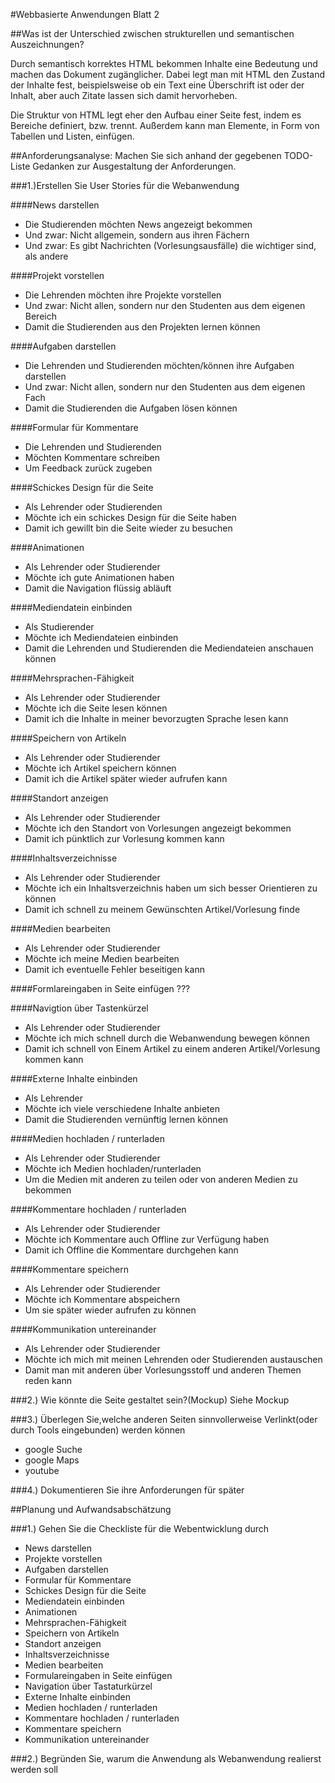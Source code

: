 #Webbasierte Anwendungen Blatt 2

##Was ist der Unterschied  zwischen strukturellen und semantischen Auszeichnungen?

Durch semantisch korrektes HTML bekommen Inhalte eine Bedeutung und machen das Dokument zugänglicher. Dabei legt man mit HTML den Zustand der Inhalte fest, beispielsweise ob ein Text eine Überschrift ist oder der Inhalt,  aber auch Zitate lassen sich damit hervorheben.

Die Struktur von HTML legt eher den Aufbau einer Seite fest, indem es Bereiche definiert, bzw. trennt. Außerdem kann man Elemente, in Form von Tabellen und Listen, einfügen.

##Anforderungsanalyse: Machen Sie sich anhand der gegebenen TODO-Liste Gedanken zur Ausgestaltung der Anforderungen.

###1.)Erstellen Sie User Stories für die Webanwendung

####News darstellen
- Die Studierenden möchten News angezeigt bekommen
- Und zwar: Nicht allgemein, sondern aus ihren Fächern
- Und zwar: Es gibt Nachrichten (Vorlesungsausfälle) die wichtiger sind, als andere

####Projekt vorstellen
- Die Lehrenden möchten ihre Projekte vorstellen
- Und zwar: Nicht allen, sondern nur den Studenten aus dem eigenen Bereich
- Damit die Studierenden aus den Projekten lernen können

####Aufgaben darstellen
- Die Lehrenden und Studierenden möchten/können ihre Aufgaben darstellen
- Und zwar: Nicht allen, sondern nur den Studenten aus dem eigenen Fach
- Damit die Studierenden die Aufgaben lösen können

####Formular für Kommentare
- Die Lehrenden und Studierenden
- Möchten Kommentare schreiben
- Um Feedback zurück zugeben

####Schickes Design für die Seite
- Als Lehrender oder Studierenden
- Möchte ich ein schickes Design für die Seite haben
- Damit ich gewillt bin die Seite wieder zu besuchen

####Animationen
- Als Lehrender oder Studierender
- Möchte ich gute Animationen haben
- Damit die Navigation flüssig abläuft

####Mediendatein einbinden
- Als Studierender
- Möchte ich Mediendateien einbinden
- Damit die Lehrenden und Studierenden die Mediendateien anschauen können

####Mehrsprachen-Fähigkeit
- Als Lehrender oder Studierender
- Möchte ich die Seite lesen können
- Damit ich die Inhalte in meiner bevorzugten Sprache lesen kann

####Speichern von Artikeln
- Als Lehrender oder Studierender
- Möchte ich Artikel speichern können
- Damit ich die Artikel später wieder aufrufen kann

####Standort anzeigen
- Als Lehrender oder Studierender
- Möchte ich den Standort von Vorlesungen angezeigt bekommen
- Damit ich pünktlich zur Vorlesung kommen kann

####Inhaltsverzeichnisse
- Als Lehrender oder Studierender
- Möchte ich ein Inhaltsverzeichnis haben um sich besser Orientieren zu können
- Damit ich schnell zu meinem Gewünschten Artikel/Vorlesung finde

####Medien bearbeiten
- Als Lehrender oder Studierender
- Möchte ich meine Medien bearbeiten
- Damit ich eventuelle Fehler beseitigen kann

####Formlareingaben in Seite einfügen ???

####Navigtion über Tastenkürzel
- Als Lehrender oder Studierender
- Möchte ich mich schnell durch die Webanwendung bewegen können
- Damit ich schnell von Einem Artikel zu einem anderen Artikel/Vorlesung kommen kann

####Externe Inhalte einbinden
- Als Lehrender
- Möchte ich viele verschiedene Inhalte anbieten
- Damit die Studierenden vernünftig lernen können

####Medien hochladen / runterladen
- Als Lehrender oder Studierender
- Möchte ich Medien hochladen/runterladen
- Um die Medien mit anderen zu teilen oder von anderen Medien zu bekommen

####Kommentare hochladen / runterladen
- Als Lehrender oder Studierender
- Möchte ich Kommentare auch Offline zur Verfügung haben
- Damit ich Offline die Kommentare durchgehen kann

####Kommentare speichern
- Als Lehrender oder Studierender
- Möchte ich Kommentare abspeichern
- Um sie später wieder aufrufen zu können

####Kommunikation untereinander
- Als Lehrender oder Studierender
- Möchte ich mich mit meinen Lehrenden oder Studierenden austauschen
- Damit man mit anderen über Vorlesungsstoff und anderen Themen reden kann

###2.) Wie könnte die Seite gestaltet sein?(Mockup)
Siehe Mockup

###3.) Überlegen Sie,welche anderen Seiten sinnvollerweise Verlinkt(oder durch Tools eingebunden) werden können

* google Suche
* google Maps
* youtube

###4.) Dokumentieren Sie ihre Anforderungen für später

##Planung und Aufwandsabschätzung

###1.) Gehen Sie die Checkliste für die Webentwicklung durch

* News darstellen
* Projekte vorstellen
* Aufgaben darstellen
* Formular für Kommentare
* Schickes Design für die Seite
* Mediendatein einbinden
* Animationen
* Mehrsprachen-Fähigkeit
* Speichern von Artikeln
* Standort anzeigen
* Inhaltsverzeichnisse
* Medien bearbeiten
* Formulareingaben in Seite einfügen
* Navigation über Tastaturkürzel
* Externe Inhalte einbinden
* Medien hochladen / runterladen
* Kommentare hochladen / runterladen
* Kommentare speichern
* Kommunikation untereinander

###2.) Begründen Sie, warum die Anwendung als Webanwendung realierst werden soll


